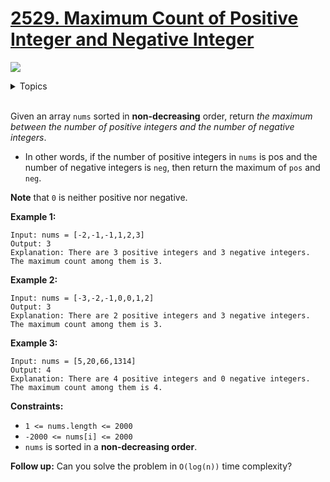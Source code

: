 # [2529. Maximum Count of Positive Integer and Negative Integer](https://leetcode.cn/problems/maximum-count-of-positive-integer-and-negative-integer/description/)

![](https://img.shields.io/badge/Difficulty-Easy-green.svg)

<details>
<summary>Topics</summary>

* [`Array`](https://leetcode.com/tag/array/)
* [`Counting`](https://leetcode.com/tag/Counting/)
* [`Binary Search`](https://leetcode.com/tag/binary-search/)

</details>
<br />

Given an array `nums` sorted in **non-decreasing** order, return *the maximum between the number of positive integers and the number of negative integers*.

 + In other words, if the number of positive integers in `nums` is pos and the number of negative integers is `neg`, then return the maximum of `pos` and `neg`.

**Note** that `0` is neither positive nor negative.

**Example 1:**

    Input: nums = [-2,-1,-1,1,2,3]
    Output: 3
    Explanation: There are 3 positive integers and 3 negative integers. The maximum count among them is 3.

**Example 2:**

    Input: nums = [-3,-2,-1,0,0,1,2]
    Output: 3
    Explanation: There are 2 positive integers and 3 negative integers. The maximum count among them is 3.

**Example 3:**

    Input: nums = [5,20,66,1314]
    Output: 4
    Explanation: There are 4 positive integers and 0 negative integers. The maximum count among them is 4.

**Constraints:**

 + `1 <= nums.length <= 2000`
 + `-2000 <= nums[i] <= 2000`
 + `nums` is sorted in a **non-decreasing order**.
 

**Follow up:** Can you solve the problem in `O(log(n))` time complexity?
